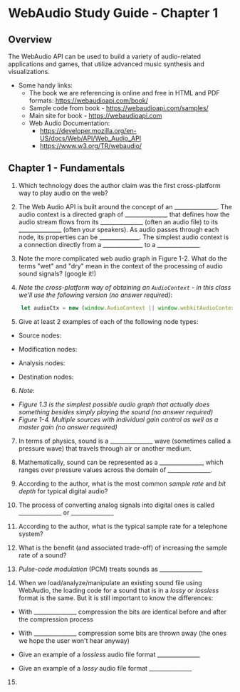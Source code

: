 # WebAudio Study Guide - Chapter 1

## Overview

The WebAudio API can be used to build a variety of audio-related applications and games, that utilize advanced music synthesis and visualizations.

- Some handy links:
  - The book we are referencing is online and free in HTML and PDF formats: https://webaudioapi.com/book/
  - Sample code from book - https://webaudioapi.com/samples/
  - Main site for book - https://webaudioapi.com
  - Web Audio Documentation:
    - https://developer.mozilla.org/en-US/docs/Web/API/Web_Audio_API
    - https://www.w3.org/TR/webaudio/

## Chapter 1 - Fundamentals

1. Which technology does the author claim was the first cross-platform way to play audio on the web?

2. The Web Audio API is built around the concept of an _______________. The audio context is a directed graph of _______________ that defines how the audio stream flows from its _______________ (often an audio file) to its _______________ (often your speakers). As audio passes through each node, its properties can be ______________. The simplest audio context is a connection directly from a ______________ to a _______________

3. Note the more complicated web audio graph in Figure 1-2. What do the terms "wet" and "dry" mean in the context of the processing of audio sound signals? (google it!)

4. *Note the cross-platform way of obtaining an `AudioContext` - in this class we'll use the following version (no answer required)*:

```js
	let audioCtx = new (window.AudioContext || window.webkitAudioContext);
```

5. Give at least 2 examples of each of the following node types:

  - Source nodes:

  - Modification nodes:

  - Analysis nodes:

  - Destination nodes:

6. *Note*:
  - *Figure 1.3 is the simplest possible audio graph that actually does something besides simply playing the sound (no answer required)*
  - *Figure 1-4. Multiple sources with individual gain control as well as a master gain (no answer required)*

7. In terms of physics, sound is a _______________ wave (sometimes called a pressure wave) that travels through air or another medium. 

8. Mathematically, sound can be represented as a _______________, which ranges over pressure values across the domain of _______________.

9. According to the author, what is the most common *sample rate* and *bit depth* for typical digital audio?

10. The process of converting analog signals into digital ones is called _______________ or _______________

11. According to the author, what is the typical sample rate for a telephone system?

12. What is the benefit (and associated trade-off) of increasing the sample rate of a sound?

13. *Pulse-code modulation* (PCM) treats sounds as _______________

14. When we load/analyze/manipulate an existing sound file using WebAudio, the loading code for a sound that is in a *lossy* or *lossless* format is the same. But it is still important to know the differences:

  - With _______________ compression the bits are identical before and after the compression process

  - With _______________ compression some bits are thrown away (the ones we hope the user won't hear anyway)

  - Give an example of a *lossless* audio file format _______________

  - Give an example of a *lossy* audio file format _______________

15. 


